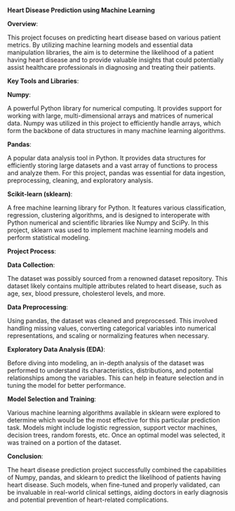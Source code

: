 ****Heart Disease Prediction using Machine Learning****

**Overview**:

This project focuses on predicting heart disease based on various patient metrics. By utilizing machine learning models and essential data manipulation libraries, the aim is to determine the likelihood of a patient having heart disease and to provide valuable insights that could potentially assist healthcare professionals in diagnosing and treating their patients.

**Key Tools and Libraries**:

**Numpy**:

A powerful Python library for numerical computing. It provides support for working with large, multi-dimensional arrays and matrices of numerical data. Numpy was utilized in this project to efficiently handle arrays, which form the backbone of data structures in many machine learning algorithms.

**Pandas**:

A popular data analysis tool in Python. It provides data structures for efficiently storing large datasets and a vast array of functions to process and analyze them. For this project, pandas was essential for data ingestion, preprocessing, cleaning, and exploratory analysis.

**Scikit-learn (sklearn)**: 

A free machine learning library for Python. It features various classification, regression, clustering algorithms, and is designed to interoperate with Python numerical and scientific libraries like Numpy and SciPy. In this project, sklearn was used to implement machine learning models and perform statistical modeling.

**Project Process**:

**Data Collection**:

The dataset was possibly sourced from a renowned dataset repository. This dataset likely contains multiple attributes related to heart disease, such as age, sex, blood pressure, cholesterol levels, and more.

**Data Preprocessing**:

Using pandas, the dataset was cleaned and preprocessed. This involved handling missing values, converting categorical variables into numerical representations, and scaling or normalizing features when necessary.

**Exploratory Data Analysis (EDA)**: 

Before diving into modeling, an in-depth analysis of the dataset was performed to understand its characteristics, distributions, and potential relationships among the variables. This can help in feature selection and in tuning the model for better performance.

**Model Selection and Training**:

Various machine learning algorithms available in sklearn were explored to determine which would be the most effective for this particular prediction task. Models might include logistic regression, support vector machines, decision trees, random forests, etc. Once an optimal model was selected, it was trained on a portion of the dataset.

**Conclusion**:

The heart disease prediction project successfully combined the capabilities of Numpy, pandas, and sklearn to predict the likelihood of patients having heart disease. Such models, when fine-tuned and properly validated, can be invaluable in real-world clinical settings, aiding doctors in early diagnosis and potential prevention of heart-related complications.
